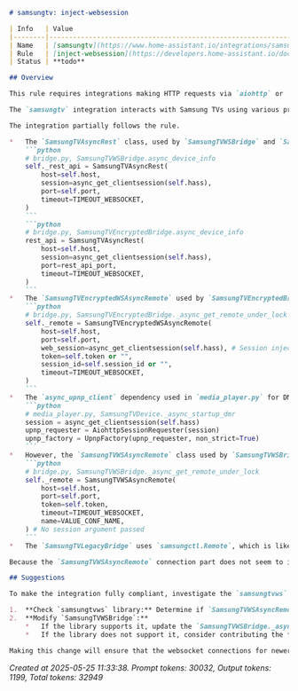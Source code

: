 ```markdown
# samsungtv: inject-websession

| Info   | Value                                                                    |
|--------|--------------------------------------------------------------------------|
| Name   | [samsungtv](https://www.home-assistant.io/integrations/samsungtv/) |
| Rule   | [inject-websession](https://developers.home-assistant.io/docs/core/integration-quality-scale/rules/inject-websession)                                                     |
| Status | **todo**                                                                 |

## Overview

This rule requires integrations making HTTP requests via `aiohttp` or `httpx` to inject a shared `ClientSession` or `AsyncClient` obtained from Home Assistant helpers (`async_get_clientsession`, `get_async_client`). This improves efficiency by reusing connections.

The `samsungtv` integration interacts with Samsung TVs using various protocols (legacy, websocket, encrypted websocket) which involve network communication, including HTTP/HTTPS requests (e.g., for REST API calls and potentially initial handshakes or UPnP discovery). Therefore, the rule applies to this integration.

The integration partially follows the rule.

*   The `SamsungTVAsyncRest` class, used by `SamsungTVWSBridge` and `SamsungTVEncryptedBridge` for REST API calls, correctly receives a session via `async_get_clientsession(self.hass)` as seen in `bridge.py`:
    ```python
    # bridge.py, SamsungTVWSBridge.async_device_info
    self._rest_api = SamsungTVAsyncRest(
        host=self.host,
        session=async_get_clientsession(self.hass),
        port=self.port,
        timeout=TIMEOUT_WEBSOCKET,
    )
    ```
    ```python
    # bridge.py, SamsungTVEncryptedBridge.async_device_info
    rest_api = SamsungTVAsyncRest(
        host=self.host,
        session=async_get_clientsession(self.hass),
        port=rest_api_port,
        timeout=TIMEOUT_WEBSOCKET,
    )
    ```
*   The `SamsungTVEncryptedWSAsyncRemote` used by `SamsungTVEncryptedBridge` correctly receives a session:
    ```python
    # bridge.py, SamsungTVEncryptedBridge._async_get_remote_under_lock
    self._remote = SamsungTVEncryptedWSAsyncRemote(
        host=self.host,
        port=self.port,
        web_session=async_get_clientsession(self.hass), # Session injected here
        token=self.token or "",
        session_id=self.session_id or "",
        timeout=TIMEOUT_WEBSOCKET,
    )
    ```
*   The `async_upnp_client` dependency used in `media_player.py` for DMR functionality correctly uses `AiohttpSessionRequester` initialized with `async_get_clientsession(self.hass)`:
    ```python
    # media_player.py, SamsungTVDevice._async_startup_dmr
    session = async_get_clientsession(self.hass)
    upnp_requester = AiohttpSessionRequester(session)
    upnp_factory = UpnpFactory(upnp_requester, non_strict=True)
    ```
*   However, the `SamsungTVWSAsyncRemote` class used by `SamsungTVWSBridge` does not appear to accept a `web_session` argument in its constructor or `start_listening` method according to the usage in `bridge.py`. This suggests it might create its own internal session, which would violate the rule.
    ```python
    # bridge.py, SamsungTVWSBridge._async_get_remote_under_lock
    self._remote = SamsungTVWSAsyncRemote(
        host=self.host,
        port=self.port,
        token=self.token,
        timeout=TIMEOUT_WEBSOCKET,
        name=VALUE_CONF_NAME,
    ) # No session argument passed
    ```
*   The `SamsungTVLegacyBridge` uses `samsungctl.Remote`, which is likely a blocking library and does not use `aiohttp` or `httpx`, so session injection as described in the rule may not be applicable to this specific library.

Because the `SamsungTVWSAsyncRemote` connection part does not seem to inject a shared session, the integration does not fully comply with the rule.

## Suggestions

To make the integration fully compliant, investigate the `samsungtvws` library, specifically the `SamsungTVWSAsyncRemote` class.

1.  **Check `samsungtvws` library:** Determine if `SamsungTVWSAsyncRemote` supports accepting an `aiohttp.ClientSession` instance during initialization or when starting the connection.
2.  **Modify `SamsungTVWSBridge`:**
    *   If the library supports it, update the `SamsungTVWSBridge._async_get_remote_under_lock` method to fetch `async_get_clientsession(self.hass)` and pass it to the `SamsungTVWSAsyncRemote` constructor.
    *   If the library does not support it, consider contributing the functionality to the upstream `samsungtvws` library or creating a wrapper within the integration that manages session injection if possible.

Making this change will ensure that the websocket connections for newer TVs also benefit from shared session efficiency, aligning with the `inject-websession` rule.
```

_Created at 2025-05-25 11:33:38. Prompt tokens: 30032, Output tokens: 1199, Total tokens: 32949_
